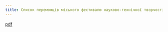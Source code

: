 ```yaml
---
title: Список переможців міського фестивалю науково-технічної творчості «Техномарафон – 2019»
---
```


[pdf](1.pdf)
